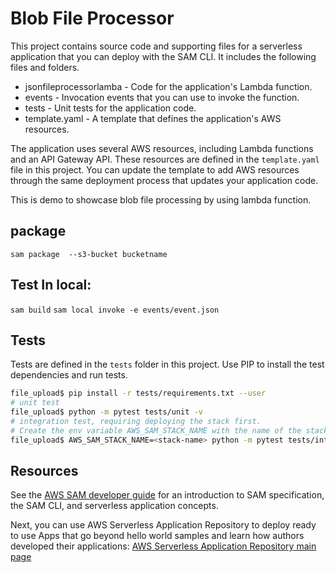 # Blob File Processor
This project contains source code and supporting files for a serverless application that you can deploy with the SAM CLI. It includes the following files and folders.

- jsonfileprocessorlamba - Code for the application's Lambda function.
- events - Invocation events that you can use to invoke the function.
- tests - Unit tests for the application code. 
- template.yaml - A template that defines the application's AWS resources.

The application uses several AWS resources, including Lambda functions and an API Gateway API. These resources are defined in the `template.yaml` file in this project. You can update the template to add AWS resources through the same deployment process that updates your application code.

This is demo to showcase blob file processing by using lambda function.
## package
```sam package  --s3-bucket bucketname```
## Test In local:
```sam build```
```sam local invoke -e events/event.json```

## Tests

Tests are defined in the `tests` folder in this project. Use PIP to install the test dependencies and run tests.

```bash
file_upload$ pip install -r tests/requirements.txt --user
# unit test
file_upload$ python -m pytest tests/unit -v
# integration test, requiring deploying the stack first.
# Create the env variable AWS_SAM_STACK_NAME with the name of the stack we are testing
file_upload$ AWS_SAM_STACK_NAME=<stack-name> python -m pytest tests/integration -v
```
## Resources

See the [AWS SAM developer guide](https://docs.aws.amazon.com/serverless-application-model/latest/developerguide/what-is-sam.html) for an introduction to SAM specification, the SAM CLI, and serverless application concepts.

Next, you can use AWS Serverless Application Repository to deploy ready to use Apps that go beyond hello world samples and learn how authors developed their applications: [AWS Serverless Application Repository main page](https://aws.amazon.com/serverless/serverlessrepo/)
